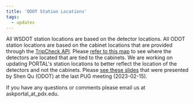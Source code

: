 ```yaml
---
title: 'ODOT Station Locations'
tags:
  - updates
---
```


All WSDOT station locations are based on the detector locations. All ODOT station locations are based on the cabinet locations that are provided through the [TripCheck API](https://www.tripcheck.com/Pages/API). Please [refer to this map](https://geo.maps.arcgis.com/apps/instant/basic/index.html?appid=41474cf6e00241668e7947f3cbf5076a) to see where the detectors are located that are tied to the cabinets. We are working on updating PORTAL's station locations to better reflect the location of the detectors and not the cabinets. Please [see these slides](https://github.com/adus/portal-documentation/blob/master/assets/pdfs/2023-02-15-CRMS_to_OTMS.pdf) that were presented by Shen Qu (ODOT) at the last PUG meeting (2023-02-15).

If you have any questions or comments please email us at askportal_at_pdx.edu.
